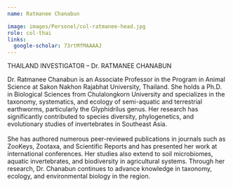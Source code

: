 ```yaml
---
name: Ratmanee Chanabun

image: images/Personel/col-ratmanee-head.jpg
role: col-thai
links:
  google-scholar: 73rtMfMAAAAJ
---
```

THAILAND INVESTIGATOR – Dr. RATMANEE CHANABUN

Dr. Ratmanee Chanabun is an Associate Professor in the Program in Animal Science at Sakon Nakhon Rajabhat University, Thailand. She holds a Ph.D. in Biological Sciences from Chulalongkorn University and specializes in the taxonomy, systematics, and ecology of semi-aquatic and terrestrial earthworms, particularly the Glyphidrilus genus. Her research has significantly contributed to species diversity, phylogenetics, and evolutionary studies of invertebrates in Southeast Asia.
<br>
<br>
She has authored numerous peer-reviewed publications in journals such as ZooKeys, Zootaxa, and Scientific Reports and has presented her work at international conferences. Her studies also extend to soil microbiomes, aquatic invertebrates, and biodiversity in agricultural systems. Through her research, Dr. Chanabun continues to advance knowledge in taxonomy, ecology, and environmental biology in the region.
